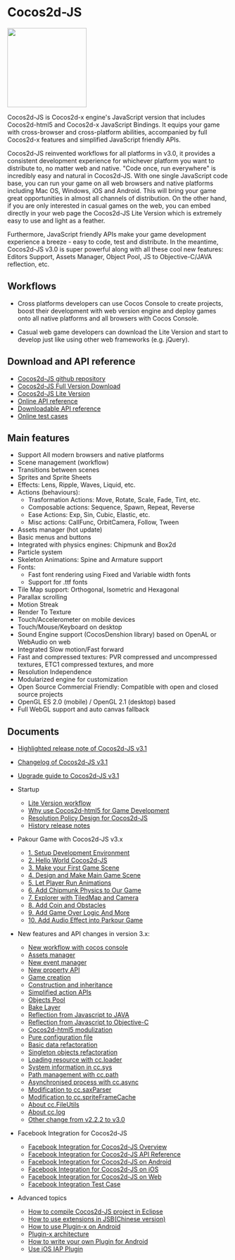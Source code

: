 # Cocos2d-JS

<img src="http://www.cocos2d-x.org/attachments/download/1508" height=180> 

Cocos2d-JS is Cocos2d-x engine's JavaScript version that includes Cocos2d-html5 and Cocos2d-x JavaScript Bindings. It equips your game with cross-browser and cross-platform abilities, accompanied by full Cocos2d-x features and simplified JavaScript friendly APIs.

Cocos2d-JS reinvented workflows for all platforms in v3.0, it provides a consistent development experience for whichever platform you want to distribute to, no matter web and native. "Code once, run everywhere" is incredibly easy and natural in Cocos2d-JS. With one single JavaScript code base, you can run your game on all web browsers and native platforms including Mac OS, Windows, iOS and Android. This will bring your game great opportunities in almost all channels of distribution. On the other hand, if you are only interested in casual games on the web, you can embed directly in your web page the Cocos2d-JS Lite Version which is extremely easy to use and light as a feather.

Furthermore, JavaScript friendly APIs make your game development experience a breeze - easy to code, test and distribute. In the meantime, Cocos2d-JS v3.0 is super powerful along with all these cool new features: Editors Support, Assets Manager, Object Pool, JS to Objective-C/JAVA reflection, etc.

## Workflows

- Cross platforms developers can use Cocos Console to create projects, boost their development with web version engine and deploy games onto all native platforms and all browsers with Cocos Console.

- Casual web game developers can download the Lite Version and start to develop just like using other web frameworks (e.g. jQuery).

## Download and API reference

- [Cocos2d-JS github repository](http://github.com/cocos2d/cocos2d-js/)
- [Cocos2d-JS Full Version Download](http://www.cocos2d-x.org/download)
- [Cocos2d-JS Lite Version](http://www.cocos2d-x.org/filecenter/jsbuilder)
- [Online API reference](http://www.cocos2d-x.org/wiki/Reference)
- [Downloadable API reference](http://www.cocos2d-x.org/filedown/Cocos2d-JS-v3.0-API.zip)
- [Online test cases](http://cocos2d-x.org/js-tests/)

## Main features

* Support All modern browsers and native platforms
* Scene management (workflow)
* Transitions between scenes
* Sprites and Sprite Sheets
* Effects: Lens, Ripple, Waves, Liquid, etc.
* Actions (behaviours):
    * Trasformation Actions: Move, Rotate, Scale, Fade, Tint, etc.
    * Composable actions: Sequence, Spawn, Repeat, Reverse
    * Ease Actions: Exp, Sin, Cubic, Elastic, etc.
    * Misc actions: CallFunc, OrbitCamera, Follow, Tween
* Assets manager (hot update)
* Basic menus and buttons
* Integrated with physics engines: Chipmunk and Box2d
* Particle system
* Skeleton Animations: Spine and Armature support
* Fonts:
    * Fast font rendering using Fixed and Variable width fonts
    * Support for .ttf fonts
* Tile Map support: Orthogonal, Isometric and Hexagonal
* Parallax scrolling
* Motion Streak
* Render To Texture
* Touch/Accelerometer on mobile devices
* Touch/Mouse/Keyboard on desktop
* Sound Engine support (CocosDenshion library) based on OpenAL or WebAudio on web
* Integrated Slow motion/Fast forward
* Fast and compressed textures: PVR compressed and uncompressed textures, ETC1 compressed textures, and more
* Resolution Independence
* Modularized engine for customization
* Open Source Commercial Friendly: Compatible with open and closed source projects
* OpenGL ES 2.0 (mobile) / OpenGL 2.1 (desktop) based
* Full WebGL support and auto canvas fallback
   
## Documents

- [Highlighted release note of Cocos2d-JS v3.1](./release-notes/v3.1/release-note/en.md)
- [Changelog of Cocos2d-JS v3.1](./release-notes/v3.1/changelog/en.md)
- [Upgrade guide to Cocos2d-JS v3.1](./release-notes/v3.0rc0/upgrade-guide/en.md)
- Startup
    - [Lite Version workflow](./v3/lite-version/en.md)
    - [Why use Cocos2d-html5 for Game Development](./v2/cocosh5-advantages/en.md)
    - [Resolution Policy Design for Cocos2d-JS](./v2/resolution-policy-design/en.md)
    - [History release notes](./release-notes/en.md)
    
- Pakour Game with Cocos2d-JS v3.x
    - [1. Setup Development Environment](../../../tutorial/framework/html5/parkour-game-with-javascript-v3.0/chapter1/en.md)
	- [2. Hello World Cocos2d-JS](../../../tutorial/framework/html5/parkour-game-with-javascript-v3.0/chapter2/en.md)
	- [3. Make your First Game Scene](../../../tutorial/framework/html5/parkour-game-with-javascript-v3.0/chapter3/en.md)
	- [4. Design and Make Main Game Scene](../../../tutorial/framework/html5/parkour-game-with-javascript-v3.0/chapter4/en.md)
	- [5. Let Player Run Animations](../../../tutorial/framework/html5/parkour-game-with-javascript-v3.0/chapter5/en.md)
	- [6. Add Chipmunk Physics to Our Game](../../../tutorial/framework/html5/parkour-game-with-javascript-v3.0/chapter6/en.md)
	- [7. Explorer with TiledMap and Camera](../../../tutorial/framework/html5/parkour-game-with-javascript-v3.0/chapter7/en.md)
	- [8. Add Coin and Obstacles](../../../tutorial/framework/html5/parkour-game-with-javascript-v3.0/chapter8/en.md)
	- [9. Add Game Over Logic And More](../../../tutorial/framework/html5/parkour-game-with-javascript-v3.0/chapter9/en.md)
    - [10. Add Audio Effect into Parkour Game](../../../tutorial/framework/html5/parkour-game-with-javascript-v3.0/chapter10/en.md)
        
- New features and API changes in version 3.x:
    - [New workflow with cocos console](./v2/cocos-console/en.md)
    - [Assets manager](./v3/assets-manager/en.md)
    - [New event manager](./v3/eventManager/en.md)
    - [New property API](./v3/getter-setter-api/en.md)
    - [Game creation](./v3/cc-game/en.md)
    - [Construction and inheritance](./v3/inheritance/en.md)
    - [Simplified action APIs](./v3/cc-actions/en.md)
    - [Objects Pool](./v3/cc-pool/en.md)
    - [Bake Layer](./v3/bake-layer/en.md)
    - [Reflection from Javascript to JAVA](./v3/reflection/en.md)
    - [Reflection from Javascript to Objective-C](./v3/reflection-oc/en.md)
    - [Cocos2d-html5 modulization](./v3/moduleconfig-json/en.md)
    - [Pure configuration file](./v3/project-json/en.md)
    - [Basic data refactoration](./v3/basic-data/en.md)
    - [Singleton objects refactoration](./v3/singleton-objs/en.md)
    - [Loading resource with cc.loader](./v3/cc-loader/en.md)
    - [System information in cc.sys](./v3/cc-sys/en.md)
    - [Path management with cc.path](./v3/cc-path/en.md)
    - [Asynchronised process with cc.async](./v3/cc-async/en.md)
    - [Modification to cc.saxParser](./v3/cc-saxparser/en.md)
    - [Modification to cc.spriteFrameCache](./v3/cc-spriteframecache/en.md)
    - [About cc.FileUtils](./v3/cc-fileutils/en.md)
    - [About cc.log](./v3/cc-log/en.md)
    - [Other change from v2.2.2 to v3.0](./v3/more-change-from-v2-to-v3/en.md)
    
- Facebook Integration for Cocos2d-JS
    - [Facebook Integration for Cocos2d-JS Overview](./facebook-sdk/en.md)
    - [Facebook Integration for Cocos2d-JS API Reference](./facebook-sdk/api-reference/en.md)
    - [Facebook Integration for Cocos2d-JS on Android](./facebook-sdk/facebook-sdk-on-android/en.md)
    - [Facebook Integration for Cocos2d-JS on iOS](./facebook-sdk/facebook-sdk-on-ios/en.md)
    - [Facebook Integration for Cocos2d-JS on Web](./facebook-sdk/facebook-sdk-on-web/en.md)
    - [Facebook Integration Test Case](./facebook-sdk/facebook-test-case/en.md)
    
- Advanced topics
    - [How to compile Cocos2d-JS project in Eclipse](./v3/jsb/compilation-in-eclipse/en.md)
    - [How to use extensions in JSB(Chinese version)](./jsb/jsb-extension/zh.md)
    - [How to use Plugin-x on Android](./jsb/plugin-x/how-to-use-plugin-x-on-android/en.md)
    - [Plugin-x architecture](./jsb/plugin-x/plugin-x-architecture/en.md)
    - [How to write your own Plugin for Android](./jsb/plugin-x/how-to-write-your-own-plugin-for-android/en.md)
    - [Use iOS IAP Plugin](./jsb/plugin-x/ios-iap/en.md)
